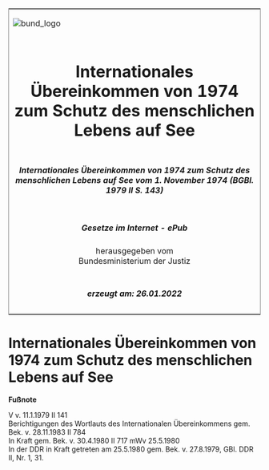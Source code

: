 <span id="DECKBLATT.html"></span>

<table border="0" frame="border" width="100%">

<tr valign="top">

<td align="left">

![bund\_logo](BfJ_2021_Web_de_de.gif)

</td>

<td align="right">

 

</td>

</tr>

<tr align="center" valign="middle">

<td colspan="2">

# Internationales Übereinkommen von 1974 zum Schutz des menschlichen Lebens auf See

</td>

</tr>

<tr align="center" valign="middle">

<td colspan="2">

##### Internationales Übereinkommen von 1974 zum Schutz des menschlichen Lebens auf See vom 1. November 1974 (BGBl. 1979 II S. 143)

</td>

</tr>

<tr align="center" valign="middle">

<td colspan="2">

  
  

##### Gesetze im Internet - ePub  
  
herausgegeben vom  
Bundesministerium der Justiz

</td>

</tr>

<tr align="center" valign="bottom">

<td colspan="2">

  
  

##### erzeugt am: 26.01.2022

</td>

</tr>

</table>

<span id="BJNR201430979.html"></span>

# Internationales Übereinkommen von 1974 zum Schutz des menschlichen Lebens auf See

<div>

  
**Fußnote**

<div class="jnhtml">

<div>

<div class="jurAbsatz">

V v. 11.1.1979 II 141  
Berichtigungen des Wortlauts des Internationalen Übereinkommens gem.
Bek. v. 28.11.1983 II 784  
In Kraft gem. Bek. v. 30.4.1980 II 717 mWv 25.5.1980  
In der DDR in Kraft getreten am 25.5.1980 gem. Bek. v. 27.8.1979, GBl.
DDR II, Nr. 1, 31.

</div>

</div>

</div>

</div>
